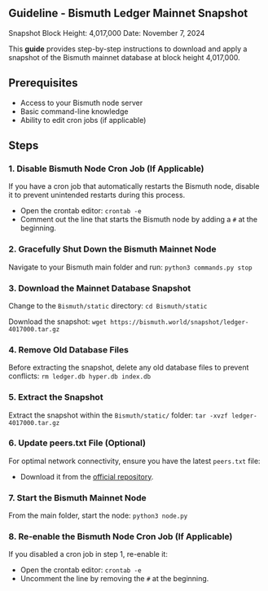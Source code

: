## Guideline - Bismuth Ledger Mainnet Snapshot

Snapshot Block Height: 4,017,000
Date: November 7, 2024

This **guide** provides step-by-step instructions to download and apply a snapshot of the Bismuth mainnet database at block height 4,017,000.

## Prerequisites
- Access to your Bismuth node server
- Basic command-line knowledge
- Ability to edit cron jobs (if applicable)

## Steps
### 1. Disable Bismuth Node Cron Job (If Applicable)
If you have a cron job that automatically restarts the Bismuth node, disable it to prevent unintended restarts during this process.

- Open the crontab editor:
```crontab -e```
- Comment out the line that starts the Bismuth node by adding a `#` at the beginning.

### 2. Gracefully Shut Down the Bismuth Mainnet Node
Navigate to your Bismuth main folder and run:
```python3 commands.py stop```

### 3. Download the Mainnet Database Snapshot
Change to the `Bismuth/static` directory:
```cd Bismuth/static``` 

Download the snapshot:
```wget https://bismuth.world/snapshot/ledger-4017000.tar.gz```

### 4. Remove Old Database Files
Before extracting the snapshot, delete any old database files to prevent conflicts:
```rm ledger.db hyper.db index.db```

### 5. Extract the Snapshot
Extract the snapshot within the `Bismuth/static/` folder:
```tar -xvzf ledger-4017000.tar.gz```

### 6. Update peers.txt File (Optional)
For optimal network connectivity, ensure you have the latest `peers.txt` file:

- Download it from the [official repository](https://github.com/bismuthfoundation/Bismuth/blob/master/peers.txt).


### 7. Start the Bismuth Mainnet Node
From the main folder, start the node:
```python3 node.py```

### 8. Re-enable the Bismuth Node Cron Job (If Applicable)
If you disabled a cron job in step 1, re-enable it:

- Open the crontab editor:
```crontab -e```
- Uncomment the line by removing the `#` at the beginning.